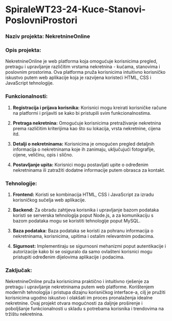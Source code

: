 # SpiraleWT23-24-Kuce-Stanovi-PoslovniProstori

### Naziv projekta: NekretnineOnline

### Opis projekta:

NekretnineOnline je web platforma koja omogućuje korisnicima pregled, pretragu i upravljanje različitim vrstama nekretnina - kućama, stanovima i poslovnim prostorima. Ova platforma pruža korisnicima intuitivno korisničko iskustvo putem web aplikacije koja je razvijena koristeći HTML, CSS i JavaScript tehnologije.

### Funkcionalnosti:

1. **Registracija i prijava korisnika:** Korisnici mogu kreirati korisničke račune na platformi i prijaviti se kako bi pristupili svim funkcionalnostima.
   
2. **Pretraga nekretnina:** Omogućuje korisnicima pretraživanje nekretnina prema različitim kriterijima kao što su lokacija, vrsta nekretnine, cijena itd.
   
3. **Detalji o nekretninama:** Korisnicima je omogućen pregled detaljnih informacija o nekretninama koje ih zanimaju, uključujući fotografije, cijene, veličinu, opis i slično.
   
4. **Postavljanje upita:** Korisnici mogu postavljati upite o određenim nekretninama ili zatražiti dodatne informacije putem obrasca za kontakt.
   

### Tehnologije:

1. **Frontend:** Koristi se kombinacija HTML, CSS i JavaScript za izradu korisničkog sučelja web aplikacije. 

2. **Backend:** Za obradu zahtjeva korisnika i upravljanje bazom podataka koristi se serverska tehnologija poput Node.js, a za komunikaciju s bazom podataka mogu se koristiti tehnologije poput MySQL.

3. **Baza podataka:** Baza podataka se koristi za pohranu informacija o nekretninama, korisnicima, upitima i ostalim relevantnim podacima. 

4. **Sigurnost:** Implementiraju se sigurnosni mehanizmi poput autentikacije i autorizacije kako bi se osiguralo da samo ovlašteni korisnici mogu pristupiti određenim dijelovima aplikacije i podacima.


### Zaključak:

NekretnineOnline pruža korisnicima praktično i intuitivno rješenje za pretragu i upravljanje nekretninama putem web platforme. Korištenjem modernih tehnologija i pristupa dizajnu korisničkog interface-a, cilj je pružiti korisnicima ugodno iskustvo i olakšati im proces pronalaženja idealne nekretnine. Ovaj projekt otvara mogućnosti za daljnje proširenje i poboljšanje funkcionalnosti u skladu s potrebama korisnika i trendovima na tržištu nekretnina.
